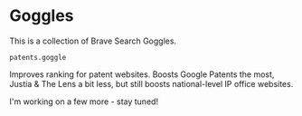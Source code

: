 # Goggles
This is a collection of Brave Search Goggles.

`patents.goggle`

Improves ranking for patent websites.
Boosts Google Patents the most, Justia & The Lens a bit less, but still boosts national-level IP office websites.

I'm working on a few more - stay tuned!
